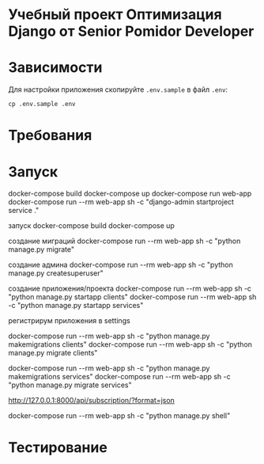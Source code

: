 # Учебный проект Оптимизация Django от Senior Pomidor Developer

# Зависимости
Для настройки приложения скопируйте `.env.sample` в файл `.env`:
```shell
cp .env.sample .env
```

# Требования
# Запуск

docker-compose build
docker-compose up
docker-compose run web-app
docker-compose run --rm  web-app sh -c "django-admin startproject service ."

запуск
docker-compose build
docker-compose up

создание миграций 
docker-compose run --rm  web-app sh -c "python manage.py migrate"

создание админа
docker-compose run --rm  web-app sh -c "python manage.py createsuperuser"

создание приложения/проекта
docker-compose run --rm  web-app sh -c "python manage.py startapp clients"
docker-compose run --rm  web-app sh -c "python manage.py startapp services"

регистрирум приложения в settings

docker-compose run --rm  web-app sh -c "python manage.py makemigrations clients"
docker-compose run --rm  web-app sh -c "python manage.py migrate clients"

docker-compose run --rm  web-app sh -c "python manage.py makemigrations services"
docker-compose run --rm  web-app sh -c "python manage.py migrate services"

http://127.0.0.1:8000/api/subscription/?format=json

docker-compose run --rm  web-app sh -c "python manage.py shell"


# Тестирование
